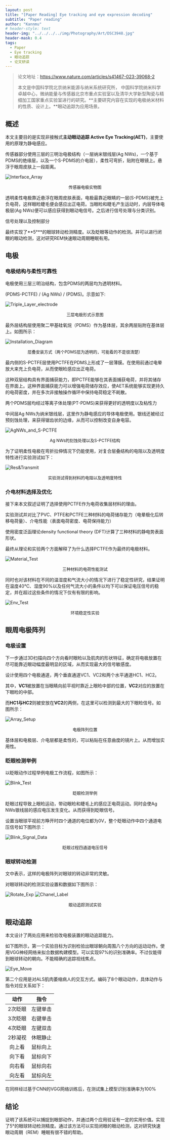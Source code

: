 ```yaml
---
layout: post
title: "[Paper Reading] Eye tracking and eye expression decoding"
subtitle: "Paper reading"
author: "Kannmu"
# header-style: text
header-img: "../../../../img/Photography/Art/DSC3948.jpg"
header-mask: 0.4
tags:
  - Paper
  - Eye tracking
  - 眼动追踪
  - 论文研读
---
```


> 论文地址：https://www.nature.com/articles/s41467-023-39068-2
>
> 本文是中国科学院北京纳米能源与纳米系统研究所， 中国科学院纳米科学卓越中心，微纳能量与传感器北京市重点实验室以及清华大学新型陶瓷与精细加工国家重点实验室进行的研究。**主要研究内容在实现的电极纳米材料的性质、设计上。**眼动追踪为应用场景。

## 概述

本文主要目的是实现非接触式**主动眼动追踪 Active Eye Tracking(AET)**，主要使用的原理为静电感应。

传感器部分使用三层的三明治电极结构（一层纳米银线层(Ag NWs)，一个基于PDMS的绝缘层，以及一个S-PDMS的介电层），柔性可弯折，贴附在眼镜上。悬浮于眼周皮肤上一段距离。

![Interface_Array](../../../../img/Paper/Interface_Array.png)

<center><font size=2>传感器电极实物图</font></center>

透明柔性电极靠近悬浮在眼周皮肤表面，电极最靠近眼睛的一层(S-PDMS)被充上负电荷，这样眼睑睫毛便会感应出正电荷。当眼睑和睫毛产生运动时，内层导体电极层(Ag NWs)便可以感应获得到眼动电信号。之后进行信号处理与分类识别。

信号处理以及控制部分

最终实现了**5°**的眼球转动检测精度。以及眨眼等动作的检测。并可以进行闭眼的眼动检测，这对研究REM快速眼动周期睡眠有用。

## 电极

### 电极结构与柔性可靠性

电极使用三层三明治结构，包含PDMS的两层均为透明材料。

(PDMS-PCTFE) / (Ag NWs) / (PDMS)。示意如下:

![Triple_Layer_electrode](../../../../img/Paper/Triple_Layer_electrode.png)

<center><font size=2>三层电极形式示意图</font></center>

最外层结构层使用聚二甲基硅氧烷（PDMS）作为基体层，其余两层贴附在基体层上。如图所示：

![Installation_Diagram](../../../../img/Paper/Installation_Diagram.png)

<center><font size=2>层叠安装方式（两个PDMS层为透明的，可能看的不是很清楚）</font></center>

最内侧的S-PCTFE层使用PCTFE在PDMS上形成了一层薄膜。在使用前通过电晕放大来充上负电荷，从而使眼睑感应出正电荷。

这种双层结构具有界面捕获能力，即PCTFE能够在其表面捕获电荷，并将其储存在界面上。这种界面捕获能力可以增强电荷储存效应，使AET系统能够实现更持久的电荷密度，并在多次非接触操作循环中保持电荷稳定不耗散。

两个PDMS层均经过等离子体处理(PT-PDMS)来获得更好的透明度以及粘性力

中间层Ag NWs为纳米银线层，这里作为静电感应的导体电极使用。银线还被经过预刻蚀处理，来获得锯齿状的边缘，从而可以控制改变自身电容。

![AgNWs_and_S-PCTFE](../../../../img/Paper/AgNWs_and_S-PCTFE.png)

<center><font size=2>Ag NWs的刻蚀处理以及S-PCTFE结构</font></center>

为了证明柔性电极在弯折拉伸情况下仍能使用，对复合层叠结构的电阻以及透明度特性进行实验测试如下：

![Res&Transmit](../../../../img/Paper/Res&Transmit.png)

<center><font size=2>实验测试得到材料的电阻以及透明度特性</font></center>

### 介电材料选择及优化

接下来本文叙述证明了选择使用PCTFE作为电荷收集层材料的理由。

实验测试并对比了PVC、PTFE和PCTFE三种材料的电荷储存能力（电晕极化后转移电荷量）、介电性能（表面电荷密度、电荷保持能力）

使用密度泛函理论density functional theory (DFT)计算了三种材料的静电势表面形状。

最终从理论和实验两个方面解释了为什么选择PCTFE作为最终的电极材料。

![Material_Test](../../../../img/Paper/Material_Test.png)

<center><font size=2>三种材料的电荷性能测试</font></center>

同时也对该材料在不同的温湿度和气流大小的情况下进行了稳定性研究，结果证明在温度40℃、湿度90%以及任何气流大小的条件以均下可以保证电压信号的稳定，并在超过这些条件的情况下仅有有限的影响。

![Env_Test](../../../../img/Paper/Env_Test.png)

<center><font size=2>环境稳定性实验</font></center>

## 眼周电极阵列

### 电极设置

下一步通过3D扫描向四个方向看时眼睑以及肌肉的形状特征，确定将电极放置在尽可能靠近眼动幅度最明显的区域，从而实现最大的信号敏感度。

设计使用四个电极通道，两个垂直通道VC1、VC2和两个水平通道HC1、HC2。

其中，**VC1**被放置在当眼睛向前平视时靠近上眼睑中部的位置，**VC2**对应的放置在下眼睑的中部。

而**HC1与HC2**则被安放在**VC2**的两侧，在这里可以检测到最大的下眼睑信号。如图所示：

![Array_Setup](../../../../img/Paper/Array_Setup.png)

<center><font size=2>电极阵列位置</font></center>

基体层和电极层、介电层都是柔性的，可以粘贴在任意曲度的镜片上。从而增加实用性。

### 眨眼检测举例

以眨眼动作过程举例电极工作流程，如图所示：

![Blink_Test](../../../../img/Paper/Blink_Test.png)

<center><font size=2>眨眼检测举例</font></center>

眨眼过程导致上眼睑运动，带动眼睑和睫毛上的感应正电荷运动。同时会使Ag NWs银线层的感应电压发生变化。从而获得到眨眼信号。

设置当眼球平视前方睁开时四个通道的电位都为0V，整个眨眼动作中四个通道电压信号如下图所示：

![Blink_Signal_Data](../../../../img/Paper/Blink_Signal_Data.png)

<center><font size=2>眨眼过程四通道电压信号</font></center>

### 眼球转动检测

文中表示，这样的电极阵列对眼球的转动非常的灵敏。

对眼球转动的检测实验设置和数据如下图所示：

![Rotate_Exp](../../../../img/Paper/Rotate_Exp.png)
![Chanel_Label](../../../../img/Paper/Chanel_Label.png)

<center><font size=2>眼动追踪测试实验</font></center>

## 眼动追踪

本文设计了两处应用来检验改电极装置的眼动追踪能力。

如下图所示，第一个实验目标为识别检验出眼球朝向周围八个方向的运动动作。使用VGG神经网络来拟合数据构建模型。可以实现97%的识别准确率。不过仅能得到眼球转动的朝向。不能精确的追踪视线焦点。

![Eye_Move](../../../../img/Paper/Eye_Move.png)

第二个应用是对ALS肌肉萎缩病人的交互方式。编码了8个眼动动作，具体动作与指令对应关系如下：

|  动作  |   指令   |
| :-----: | :------: |
| 2次眨眼 | 左键单击 |
| 3次眨眼 | 右键单击 |
| 4次眨眼 | 左键双击 |
| 2秒凝视 | 休眠静止 |
| 向上看 | 鼠标向上 |
| 向下看 | 鼠标向下 |
| 向右看 | 鼠标向右 |
| 向左看 | 鼠标向左 |

在同样经过基于CNN的VGG网络训练后，在测试集上模型识别准确率为100%

## 结论

证明了该系统可以捕捉到眼部动作，并通过两个应用验证有一定的实用价值。实现了5°的眼球转动检测精度。通过该方法可以实现闭眼的眼动检测，这对研究快速眼动周期（REM）睡眠有很不错的帮助。
